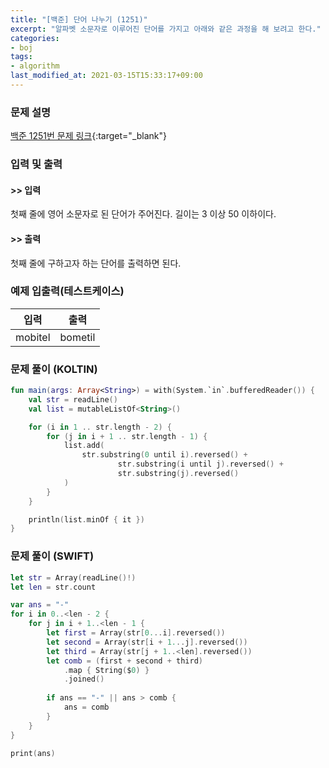 ```yaml
---
title: "[백준] 단어 나누기 (1251)"
excerpt: "알파벳 소문자로 이루어진 단어를 가지고 아래와 같은 과정을 해 보려고 한다."
categories:
- boj
tags:
- algorithm
last_modified_at: 2021-03-15T15:33:17+09:00
---
```



### 문제 설명
[백준 1251번 문제 링크](https://www.acmicpc.net/problem/1251#description){:target="_blank"}




### 입력 및 출력
#### >> 입력
첫째 줄에 영어 소문자로 된 단어가 주어진다. 길이는 3 이상 50 이하이다.



#### >> 출력
첫째 줄에 구하고자 하는 단어를 출력하면 된다.





### 예제 입출력(테스트케이스)


|입력|출력|
|-----|------|
|mobitel|bometil|




### 문제 풀이 (KOLTIN)
```kotlin
fun main(args: Array<String>) = with(System.`in`.bufferedReader()) {
    val str = readLine()
    val list = mutableListOf<String>()

    for (i in 1 .. str.length - 2) {
        for (j in i + 1 .. str.length - 1) {
            list.add(
                str.substring(0 until i).reversed() +
                        str.substring(i until j).reversed() +
                        str.substring(j).reversed()
            )
        }
    }

    println(list.minOf { it })
}
```






### 문제 풀이 (SWIFT)
```swift
let str = Array(readLine()!)
let len = str.count

var ans = "-"
for i in 0..<len - 2 {
    for j in i + 1..<len - 1 {
        let first = Array(str[0...i].reversed())
        let second = Array(str[i + 1...j].reversed())
        let third = Array(str[j + 1..<len].reversed())
        let comb = (first + second + third)
            .map { String($0) }
            .joined()
        
        if ans == "-" || ans > comb {
            ans = comb
        }
    }
}

print(ans)
```